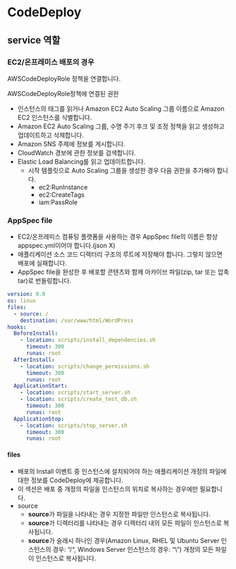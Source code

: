 # CodeDeploy

## service 역할

### EC2/온프레미스 배포의 경우

AWSCodeDeployRole 정책을 연결합니다.

AWSCodeDeployRole정책에 연결된 권한

- 인스턴스의 태그를 읽거나 Amazon EC2 Auto Scaling 그룹 이름으로 Amazon EC2 인스턴스를 식별합니다.	
- Amazon EC2 Auto Scaling 그룹, 수명 주기 후크 및 조정 정책을 읽고 생성하고 업데이트하고 삭제합니다.
- Amazon SNS 주제에 정보를 게시합니다.
- CloudWatch 경보에 관한 정보를 검색합니다.
- Elastic Load Balancing를 읽고 업데이트합니다.
    - 시작 템플릿으로 Auto Scaling 그룹을 생성한 경우 다음 권한을 추가해야 합니다.
        - ec2:RunInstance
        - ec2:CreateTags
        - iam:PassRole

### AppSpec file

- EC2/온프레미스 컴퓨팅 플랫폼을 사용하는 경우 AppSpec file의 이름은 항상 appspec.yml이어야 합니다.(json X)
- 애플리케이션 소스 코드 디렉터리 구조의 루트에 저장해야 합니다. 그렇지 않으면 배포에 실패합니다.
- AppSpec file을 완성한 후 배포할 콘텐츠와 함께 아카이브 파일(zip, tar 또는 압축 tar)로 번들링합니다.

```yaml
version: 0.0
os: linux
files:
  - source: /
    destination: /var/www/html/WordPress
hooks:
  BeforeInstall:
    - location: scripts/install_dependencies.sh
      timeout: 300
      runas: root
  AfterInstall:
    - location: scripts/change_permissions.sh
      timeout: 300
      runas: root
  ApplicationStart:
    - location: scripts/start_server.sh
    - location: scripts/create_test_db.sh
      timeout: 300
      runas: root
  ApplicationStop:
    - location: scripts/stop_server.sh
      timeout: 300
      runas: root
```

#### files

- 배포의 Install 이벤트 중 인스턴스에 설치되어야 하는 애플리케이션 개정의 파일에 대한 정보를 CodeDeploy에 제공합니다.
- 이 섹션은 배포 중 개정의 파일을 인스턴스의 위치로 복사하는 경우에만 필요합니다.
- source
    - **source**가 파일을 나타내는 경우 지정한 파일만 인스턴스로 복사됩니다.
    - **source**가 디렉터리를 나타내는 경우 디렉터리 내의 모든 파일이 인스턴스로 복사됩니다.
    - **source**가 슬래시 하나인 경우(Amazon Linux, RHEL 및 Ubuntu Server 인스턴스의 경우: “/“, Windows Server 인스턴스의 경우: “\”) 개정의 모든 파일이 인스턴스로 복사됩니다.